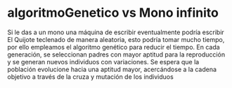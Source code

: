 # algoritmoGenetico vs Mono infinito
Si le das a un mono una máquina de escribir eventualmente podría escribir El Quijote teclenado de manera aleatoria, esto podría tomar mucho tiempo, por ello empleamos el algoritmo genético para reducir el tiempo.
En cada generación, se seleccionan padres con mayor aptitud para la reproducción y se generan nuevos individuos con variaciones. Se espera que la población evolucione hacia una aptitud mayor, acercándose a la cadena 
objetivo a través de la cruza y mutación de los individuos

